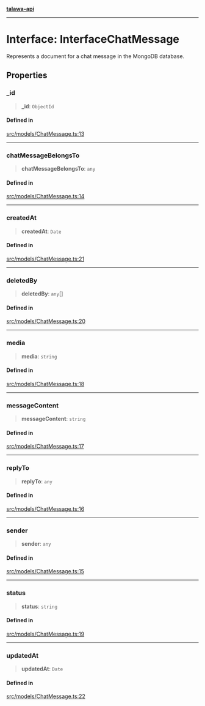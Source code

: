 [**talawa-api**](../../../README.md)

***

# Interface: InterfaceChatMessage

Represents a document for a chat message in the MongoDB database.

## Properties

### \_id

> **\_id**: `ObjectId`

#### Defined in

[src/models/ChatMessage.ts:13](https://github.com/Suyash878/talawa-api/blob/095e6964ce2a06c1c30d1acf81b6162203f1db91/src/models/ChatMessage.ts#L13)

***

### chatMessageBelongsTo

> **chatMessageBelongsTo**: `any`

#### Defined in

[src/models/ChatMessage.ts:14](https://github.com/Suyash878/talawa-api/blob/095e6964ce2a06c1c30d1acf81b6162203f1db91/src/models/ChatMessage.ts#L14)

***

### createdAt

> **createdAt**: `Date`

#### Defined in

[src/models/ChatMessage.ts:21](https://github.com/Suyash878/talawa-api/blob/095e6964ce2a06c1c30d1acf81b6162203f1db91/src/models/ChatMessage.ts#L21)

***

### deletedBy

> **deletedBy**: `any`[]

#### Defined in

[src/models/ChatMessage.ts:20](https://github.com/Suyash878/talawa-api/blob/095e6964ce2a06c1c30d1acf81b6162203f1db91/src/models/ChatMessage.ts#L20)

***

### media

> **media**: `string`

#### Defined in

[src/models/ChatMessage.ts:18](https://github.com/Suyash878/talawa-api/blob/095e6964ce2a06c1c30d1acf81b6162203f1db91/src/models/ChatMessage.ts#L18)

***

### messageContent

> **messageContent**: `string`

#### Defined in

[src/models/ChatMessage.ts:17](https://github.com/Suyash878/talawa-api/blob/095e6964ce2a06c1c30d1acf81b6162203f1db91/src/models/ChatMessage.ts#L17)

***

### replyTo

> **replyTo**: `any`

#### Defined in

[src/models/ChatMessage.ts:16](https://github.com/Suyash878/talawa-api/blob/095e6964ce2a06c1c30d1acf81b6162203f1db91/src/models/ChatMessage.ts#L16)

***

### sender

> **sender**: `any`

#### Defined in

[src/models/ChatMessage.ts:15](https://github.com/Suyash878/talawa-api/blob/095e6964ce2a06c1c30d1acf81b6162203f1db91/src/models/ChatMessage.ts#L15)

***

### status

> **status**: `string`

#### Defined in

[src/models/ChatMessage.ts:19](https://github.com/Suyash878/talawa-api/blob/095e6964ce2a06c1c30d1acf81b6162203f1db91/src/models/ChatMessage.ts#L19)

***

### updatedAt

> **updatedAt**: `Date`

#### Defined in

[src/models/ChatMessage.ts:22](https://github.com/Suyash878/talawa-api/blob/095e6964ce2a06c1c30d1acf81b6162203f1db91/src/models/ChatMessage.ts#L22)
